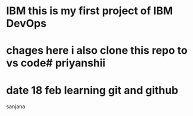 # IBM this is my first project of IBM DevOps

# chages here i also clone this repo to vs code# priyanshii  
# date 18 feb learning git and github 



sanjana
